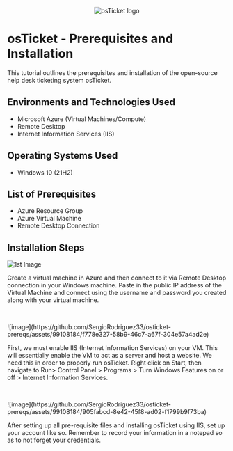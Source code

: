 <p align="center">
<img src="https://i.imgur.com/Clzj7Xs.png" alt="osTicket logo"/>
</p>

<h1>osTicket - Prerequisites and Installation</h1>
This tutorial outlines the prerequisites and installation of the open-source help desk ticketing system osTicket.<br />


<h2>Environments and Technologies Used</h2>

- Microsoft Azure (Virtual Machines/Compute)
- Remote Desktop
- Internet Information Services (IIS)

<h2>Operating Systems Used </h2>

- Windows 10</b> (21H2)

<h2>List of Prerequisites</h2>

- Azure Resource Group
- Azure Virtual Machine
- Remote Desktop Connection

<h2>Installation Steps</h2>

<p>
<img src="https://i.imgur.com/nj3X1FY.png" alt="1st Image"/>

</p>
<p>
Create a virtual machine in Azure and then connect to it via Remote Desktop connection in your Windows machine. Paste in the public IP address of the Virtual Machine and connect using the username and password you created along with your virtual machine.
</p>
<br />

<p>
![image](https://github.com/SergioRodriguez33/osticket-prereqs/assets/99108184/f778e327-58b9-46c7-a67f-304e57a4ad2e)

</p>
<p>
First, we must enable IIS (Internet Information Services) on your VM. This will essentially enable the VM to act as a server and host a website. We need this in order to properly run osTicket. Right click on Start, then navigate to Run> Control Panel > Programs > Turn Windows Features on or off > Internet Information Services.
</p>
<br />

<p>
![image](https://github.com/SergioRodriguez33/osticket-prereqs/assets/99108184/905fabcd-8e42-45f8-ad02-f1799b9f73ba)

</p>
<p>
After setting up all pre-requisite files and installing osTicket using IIS, set up your account like so. Remember to record your information in a notepad so as to not forget your credentials. 
</p>
<br />
